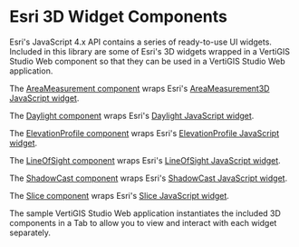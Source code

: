 # Esri 3D Widget Components

Esri's JavaScript 4.x API contains a series of ready-to-use UI widgets. Included in this library are some of Esri's 3D widgets wrapped in a VertiGIS Studio Web component so that they can be used in a VertiGIS Studio Web application.

The [AreaMeasurement component](src\components\AreaMeasurement\AreaMeasurement.tsx) wraps Esri's [AreaMeasurement3D JavaScript widget](https://developers.arcgis.com/javascript/latest/api-reference/esri-widgets-AreaMeasurement3D.html).

The [Daylight component](src\components\Daylight\Daylight.tsx) wraps Esri's [Daylight JavaScript widget](https://developers.arcgis.com/javascript/latest/api-reference/esri-widgets-Daylight.html).

The [ElevationProfile component](src\components\ElevationProfile\ElevationProfile.tsx) wraps Esri's [ElevationProfile JavaScript widget](https://developers.arcgis.com/javascript/latest/api-reference/esri-widgets-ElevationProfile.html).

The [LineOfSight component](src\components\LineOfSight\LineOfSight.tsx) wraps Esri's [LineOfSight JavaScript widget](https://developers.arcgis.com/javascript/latest/api-reference/esri-widgets-LineOfSight.html).

The [ShadowCast component](src\components\ShadowCast\ShadowCast.tsx) wraps Esri's [ShadowCast JavaScript widget](https://developers.arcgis.com/javascript/latest/api-reference/esri-widgets-ShadowCast.html).

The [Slice component](src\components\Slice\Slice.tsx) wraps Esri's [Slice JavaScript widget](https://developers.arcgis.com/javascript/latest/api-reference/esri-widgets-Slice.html).

The sample VertiGIS Studio Web application instantiates the included 3D components in a Tab to allow you to view and interact with each widget separately.
